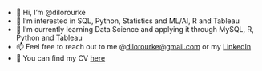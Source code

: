 - 👋 Hi, I’m @dilorourke
- 👀 I’m interested in SQL, Python, Statistics and ML/AI, R and Tableau
- 🌱 I’m currently learning Data Science and applying it through MySQL, R, Python and Tableau
- 📫 Feel free to reach out to me @dilorourke@gmail.com or my [LinkedIn](https://www.linkedin.com/in/dillonorourke/)
- :page_with_curl: You can find my CV [here](https://github.com/dilorourke/dilorourke/blob/main/CVDillonORourke.pdf)
<!---
dilorourke/dilorourke is a ✨ special ✨ repository because its `README.md` (this file) appears on your GitHub profile.
You can click the Preview link to take a look at your changes.
--->
